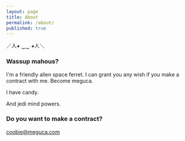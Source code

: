 ```yaml
---
layout: page
title: About
permalink: /about/
published: true
---
```


／人◕ ‿‿ ◕人＼

### Wassup mahous?

I'm a friendly alien space ferret. I can grant you any wish if you make a contract with me. Become meguca.

I have candy.

And jedi mind powers.

### Do you want to make a contract?

[coobie@meguca.com](mailto:coobie@meguca.com)